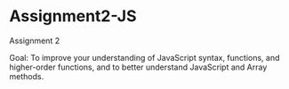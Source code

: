 # Assignment2-JS
Assignment 2

Goal:
To improve your understanding of JavaScript syntax, functions, and higher-order functions, and to better understand JavaScript and Array methods.
